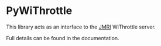 <!--
SPDX-FileCopyrightText: 2022 Matthew Macdonald-Wallace <matt@doics.co>

SPDX-License-Identifier: MIT-Modern-Variant
-->

# PyWiThrottle

This library acts as an interface to the [JMRI](https://www.jmri.org) WiThrottle server.

Full details can be found in the documentation.
